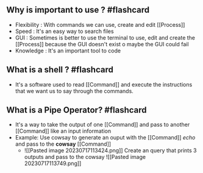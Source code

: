 
## Why is important to use ? #flashcard 

- Flexibility : With commands we can use, create and edit [[Process]]
- Speed : It's an easy way to search files 
- GUI : Sometimes is better to use the terminal to use, edit and create the [[Process]] because the GUI doesn't exist o maybe the GUI could fail
- Knowledge : It's an important tool to code
<!--ID: 1689471740903-->


## What is a shell ? #flashcard 
- It's a software used to read [[Command]] and execute the instructions that we want us to say through the commands. 
<!--ID: 1689471740907-->

## What is a Pipe Operator? #flashcard 

* It's a way to take the output of one [[Command]] and pass to another [[Command]] like an input information
* Example:  Use cowsay to generate an ouput with the [[Command]] *echo* and pass to the **cowsay** [[Command]]
	* ![[Pasted image 20230717113424.png]]
	Create an query that prints 3 outputs and pass to the cowsay
	![[Pasted image 20230717113749.png]]